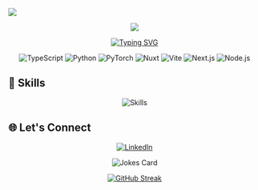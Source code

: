 ![](https://komarev.com/ghpvc/?username=itp2023)
<div align="center">
  <img src="https://capsule-render.vercel.app/api?type=transparent&height=300&color=green&text=IroncladDev&animation=blink&fontColor=4682B4" />
</div>

<div align="center">

  [![Typing SVG](https://readme-typing-svg.herokuapp.com?font=Fira+Code&pause=1000&center=true&width=435&lines=Hey+There!;ML+Engineer)](https://git.io/typing-svg)
</div>

<p align="center">
  <img src="https://img.shields.io/badge/TypeScript-007ACC?style=for-the-badge&logo=typescript&logoColor=white" alt="TypeScript" />
  <img src="https://img.shields.io/badge/Python-blue?style=for-the-badge&logo=python&logoColor=white" alt="Python" />
  <img src="https://img.shields.io/badge/PyTorch-FFA500?style=for-the-badge&logo=pytorch&logoColor=white" alt="PyTorch" />
  <img src="https://img.shields.io/badge/Nuxt-000000?style=for-the-badge&logo=nuxt&logoColor=42b883" alt="Nuxt" />
  <img src="https://img.shields.io/badge/Vite-646CFF?style=for-the-badge&logo=vite&logoColor=fff" alt="Vite" />
  <img src="https://img.shields.io/badge/Next.js-000000?style=for-the-badge&logo=next.js&logoColor=white" alt="Next.js" />
  <img src="https://img.shields.io/badge/Node.js-43853D?style=for-the-badge&logo=node.js&logoColor=white" alt="Node.js" />
</p>

## 🌟 Skills

<p align="center">
  <img src="https://skillicons.dev/icons?i=js,ts,py,flutter,vite,nextjs,nuxt,vue,react,nodejs,supabase,tailwind,git,github,aws&perline=20" alt="Skills" />
</p>


## 🌐 Let's Connect

<p align="center">
  <a href="https://www.linkedin.com/in/ihab-p-961430224/"><img src="https://img.shields.io/badge/Linkedin-blue?style=for-the-badge&logo=linkedin&logoColor=white" alt="LinkedIn" /></a>
</p>


<div align="center">
  <img src="https://readme-jokes.vercel.app/api" alt="Jokes Card" />
</div>

<div align="center">

  [![GitHub Streak](https://streak-stats.demolab.com/?user=ITP2023)](https://git.io/streak-stats)
</div>


